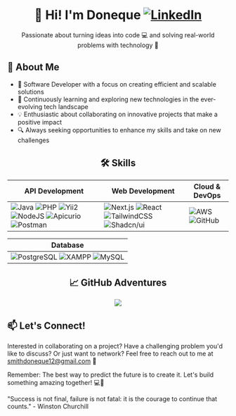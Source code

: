 <div align="center">

# 👋 Hi! I'm Doneque [![LinkedIn](https://img.shields.io/badge/Let's%20Connect!-%230077B5.svg?style=for-the-badge&logo=linkedin&logoColor=white)](https://www.linkedin.com/in/doneque-smith-346b98199/)

Passionate about turning ideas into code 💻 and solving real-world problems with technology 🚀

</div>

## 🚀 About Me

- 🌟 Software Developer with a focus on creating efficient and scalable solutions
- 🌱 Continuously learning and exploring new technologies in the ever-evolving tech landscape
- 💡 Enthusiastic about collaborating on innovative projects that make a positive impact
- 🔍 Always seeking opportunities to enhance my skills and take on new challenges

<div align="center">

## 🛠️ Skills

| API Development | Web Development | Cloud & DevOps |
| --- | --- | --- |
| ![Java](https://img.shields.io/badge/Java-ED8B00?style=for-the-badge&logo=java&logoColor=white) ![PHP](https://img.shields.io/badge/PHP-777BB4?style=for-the-badge&logo=php&logoColor=white) ![Yii2](https://img.shields.io/badge/Yii2-03979E?style=for-the-badge&logo=yii&logoColor=white) ![NodeJS](https://img.shields.io/badge/Node.js-339933?style=for-the-badge&logo=node.js&logoColor=white) ![Apicurio](https://img.shields.io/badge/Apicurio-32CD32?style=for-the-badge&logo=apicurio&logoColor=white) ![Postman](https://img.shields.io/badge/Postman-FF6C37?style=for-the-badge&logo=postman&logoColor=white) | ![Next.js](https://img.shields.io/badge/Next.js-000000?style=for-the-badge&logo=next.js&logoColor=white) ![React](https://img.shields.io/badge/React-61DAFB?style=for-the-badge&logo=react&logoColor=black) ![TailwindCSS](https://img.shields.io/badge/TailwindCSS-38B2AC?style=for-the-badge&logo=tailwind-css&logoColor=white) ![Shadcn/ui](https://img.shields.io/badge/Shadcn/ui-000000?style=for-the-badge&logo=shadcnui&logoColor=white) | ![AWS](https://img.shields.io/badge/AWS-232F3E?style=for-the-badge&logo=amazon-aws&logoColor=white) ![GitHub](https://img.shields.io/badge/GitHub-181717?style=for-the-badge&logo=github&logoColor=white) |

| Database |
| --- |
| ![PostgreSQL](https://img.shields.io/badge/PostgreSQL-336791?style=for-the-badge&logo=postgresql&logoColor=white) ![XAMPP](https://img.shields.io/badge/XAMPP-FB7A24?style=for-the-badge&logo=xampp&logoColor=white) ![MySQL](https://img.shields.io/badge/MySQL-4479A1?style=for-the-badge&logo=mysql&logoColor=white) |

## 📈 GitHub Adventures

![](https://github-readme-streak-stats.herokuapp.com/?user=DonequeSmith&theme=radical&hide_border=true)

</div>

## 📫 Let's Connect!

Interested in collaborating on a project? Have a challenging problem you'd like to discuss? Or just want to network?
Feel free to reach out to me at smithdoneque12@gmail.com 📧

Remember: The best way to predict the future is to create it. Let's build something amazing together! 💻🌟

"Success is not final, failure is not fatal: it is the courage to continue that counts." - Winston Churchill
